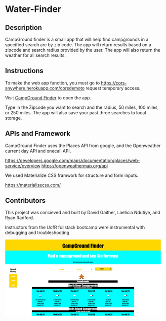 # Water-Finder

## Description

CampGround finder is a small app that will help find campgrounds in a specified search are by zip code. The app will return results based on a zipcode and search radius provided by the user. The app will also return the weather for all search results.

## Instructions

To make the web app function, you must go to https://cors-anywhere.herokuapp.com/corsdemoto request temporary access. 

Visit [CampGround Finder](https://gaitherdb.github.io/Water-Finder/) to open the app.

Type in the Zipcode you want to search and the radius, 50 miles, 100 miles, or 250 miles. The app will also save your past three searches to local storage.

## APIs and Framework

CampGround Finder uses the Places API from google, and the Openweather current day API and onecall API.

https://developers.google.com/maps/documentation/places/web-service/overview
https://openweathermap.org/api

We used Materialize CSS framwork for structure and form inputs. 

https://materializecss.com/

## Contributors

This project was concieved and built by David Gaither, Laeticia Ndutiye, and Ryan Radford.

Instructors from the UofR fullstack bootcamp were instrumental with debugging and troubleshooting.

![screenshot](assets/images/CampGroundFinderSS.png)